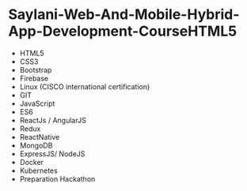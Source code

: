 # Saylani-Web-And-Mobile-Hybrid-App-Development-CourseHTML5
* HTML5
* CSS3
* Bootstrap
* Firebase
* Linux (CISCO international certification)
* GIT
* JavaScript
* ES6
* ReactJs / AngularJS
* Redux
* ReactNative
* MongoDB
* ExpressJS/ NodeJS
* Docker
* Kubernetes
* Preparation Hackathon
